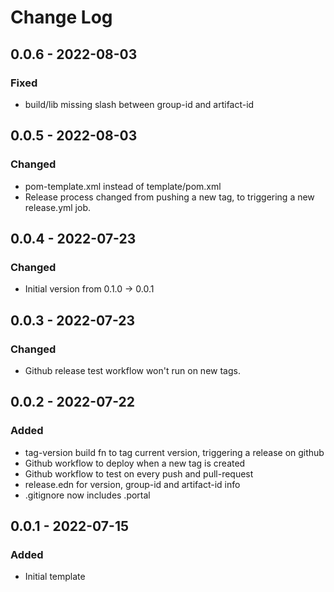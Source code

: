 # Change Log

## 0.0.6 - 2022-08-03
### Fixed
- build/lib missing slash between group-id and artifact-id

## 0.0.5 - 2022-08-03
### Changed
- pom-template.xml instead of template/pom.xml
- Release process changed from pushing a new tag, to triggering a new release.yml job.

## 0.0.4 - 2022-07-23

### Changed
- Initial version from 0.1.0 -> 0.0.1

## 0.0.3 - 2022-07-23

### Changed
- Github release test workflow won't run on new tags.

## 0.0.2 - 2022-07-22

### Added 
- tag-version build fn to tag current version, triggering a release on github
- Github workflow to deploy when a new tag is created
- Github workflow to test on every push and pull-request
- release.edn for version, group-id and artifact-id info
- .gitignore now includes .portal

## 0.0.1 - 2022-07-15
### Added 
- Initial template
